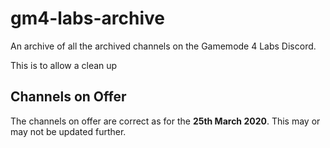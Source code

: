 # gm4-labs-archive
An archive of all the archived channels on the Gamemode 4 Labs Discord. 


This is to allow a clean up
## Channels on Offer
The channels on offer are correct as for the **25th March 2020**. This may or may not be updated further.
